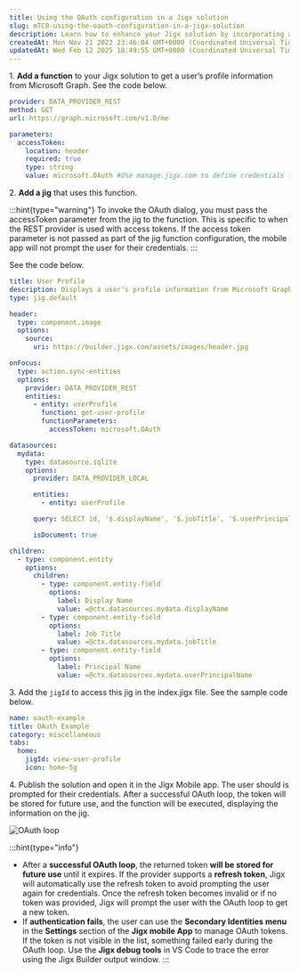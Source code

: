 ```yaml
---
title: Using the OAuth configuration in a Jigx solution
slug: mTC8-using-the-oauth-configuration-in-a-jigx-solution
description: Learn how to enhance your Jigx solution by incorporating a function that seamlessly retrieves user profile information from Microsoft Graph. This comprehensive document guides you through the process of creating a jig that utilizes this function and demon
createdAt: Mon Nov 21 2022 23:46:04 GMT+0000 (Coordinated Universal Time)
updatedAt: Wed Feb 12 2025 18:49:55 GMT+0000 (Coordinated Universal Time)
---
```


1\. **Add a function** to your Jigx solution to get a user’s profile information from Microsoft Graph. See the code below.

```yaml
provider: DATA_PROVIDER_REST
method: GET
url: https://graph.microsoft.com/v1.0/me

parameters:
  accessToken:
    location: header
    required: true
    type: string
    value: microsoft.OAuth #Use manage.jigx.com to define credentials for your solution
```

2\. **Add a jig** that uses this function.

:::hint{type="warning"}
To invoke the OAuth dialog, you must pass the accessToken parameter from the jig to the function. This is specific to when the REST provider is used with access tokens. If the access token parameter is not passed as part of the jig function configuration, the mobile app will not prompt the user for their credentials.
:::

See the code below.

```yaml
title: User Profile
description: Displays a user's profile information from Microsoft Graph API
type: jig.default

header:
  type: component.image
  options:
    source:
      uri: https://builder.jigx.com/assets/images/header.jpg

onFocus:
  type: action.sync-entities
  options:
    provider: DATA_PROVIDER_REST
    entities:
      - entity: userProfile
        function: get-user-profile
        functionParameters:
          accessToken: microsoft.OAuth

datasources:
  mydata:
    type: datasource.sqlite
    options:
      provider: DATA_PROVIDER_LOCAL

      entities:
        - entity: userProfile

      query: SELECT id, '$.displayName', '$.jobTitle', '$.userPrincipalName' FROM userProfile

      isDocument: true

children:
  - type: component.entity
    options:
      children:
        - type: component.entity-field
          options:
            label: Display Name
            value: =@ctx.datasources.mydata.displayName
        - type: component.entity-field
          options:
            label: Job Title
            value: =@ctx.datasources.mydata.jobTitle
        - type: component.entity-field
          options:
            label: Principal Name
            value: =@ctx.datasources.mydata.userPrincipalName
```

3\. Add the `jigId` to access this jig in the index.jigx file. See the sample code below.

```yaml
name: oauth-example
title: OAuth Example
category: miscellaneous
tabs:
  home:
    jigId: view-user-profile
    icon: home-5g
```

4\. Publish the solution and open it in the Jigx Mobile app. The user should is prompted for their credentials. After a successful OAuth loop, the token will be stored for future use, and the function will be executed, displaying the information on the jig.

![OAuth loop](https://archbee-image-uploads.s3.amazonaws.com/x7vdIDH6-ScTprfmi2XXX/4zqXGHuB4_tLDvsW2diXS_image.png "OAuth loop")

:::hint{type="info"}

- After a **successful OAuth loop**, the returned token **will be stored for future use** until it expires. If the provider supports a **refresh token**, Jigx will automatically use the refresh token to avoid prompting the user again for credentials. Once the refresh token becomes invalid or if no token was provided, Jigx will prompt the user with the OAuth loop to get a new token.
- If **authentication fails**, the user can use the **Secondary Identities menu** in the **Settings** section of the **Jigx mobile App** to manage OAuth tokens. If the token is not visible in the list, something failed early during the OAuth loop. Use the **Jigx debug tools** in VS Code to trace the error using the Jigx Builder output window.
  :::
